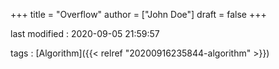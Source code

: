 +++
title = "Overflow"
author = ["John Doe"]
draft = false
+++

last modified
: 2020-09-05 21:59:57


tags
: [Algorithm]({{< relref "20200916235844-algorithm" >}})
